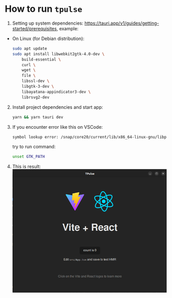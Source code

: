 # How to run `tpulse`
1. Setting up system dependencies: https://tauri.app/v1/guides/getting-started/prerequisites, example:  
- On Linux (for Debian distribution):  

    ```sh
    sudo apt update
    sudo apt install libwebkit2gtk-4.0-dev \
        build-essential \
        curl \
        wget \
        file \
        libssl-dev \
        libgtk-3-dev \
        libayatana-appindicator3-dev \
        librsvg2-dev
    ```

2. Install project dependencies and start app:

    ```sh
    yarn && yarn tauri dev
    ```

3. If you encounter error like this on VSCode:

    ```sh
    symbol lookup error: /snap/core20/current/lib/x86_64-linux-gnu/libpthread.so.0: undefined symbol: __libc_pthread_init, version GLIBC_PRIVATE
    ```
    try to run command:

    ```sh
    unset GTK_PATH
    ```
4. This is result:  
    ![](./tpulse.png)
